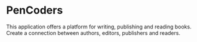 # PenCoders
This application offers a platform for writing, publishing and reading books. Create a connection between authors, editors, publishers and readers.
